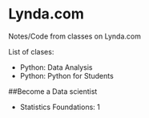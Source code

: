 # Lynda.com
Notes/Code from classes on Lynda.com

List of clases:
- Python: Data Analysis
- Python: Python for Students 

##Become a Data scientist
- Statistics Foundations: 1
